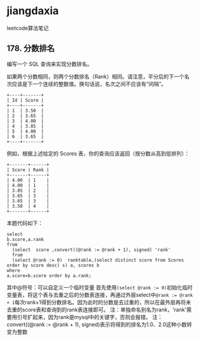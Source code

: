 # jiangdaxia
leetcode算法笔记
## 178. 分数排名
编写一个 SQL 查询来实现分数排名。

如果两个分数相同，则两个分数排名（Rank）相同。请注意，平分后的下一个名次应该是下一个连续的整数值。换句话说，名次之间不应该有“间隔”。
```
+----+-------+
| Id | Score |
+----+-------+
| 1  | 3.50  |
| 2  | 3.65  |
| 3  | 4.00  |
| 4  | 3.85  |
| 5  | 4.00  |
| 6  | 3.65  |
+----+-------+
```
例如，根据上述给定的 Scores 表，你的查询应该返回（按分数从高到低排列）：
```
+-------+------+
| Score | Rank |
+-------+------+
| 4.00  | 1    |
| 4.00  | 1    |
| 3.85  | 2    |
| 3.65  | 3    |
| 3.65  | 3    |
| 3.50  | 4    |
+-------+------+
```

本题代码如下：
```
select 
b.score,a.rank 
from 
  (select  score ,convert((@rank := @rank + 1), signed) 'rank' 
  from 
  (select @rank := 0)  ranktable,(select distinct score from Scores order by score desc) s) a, scores b 
where 
a.score=b.score order by a.rank;
```
其中@符号：可以自定义一个临时变量
首先使用`(select @rank := 0)`初始化临时变量表，将这个表与去重之后的分数表连接，再通过外层select中`@rank := @rank + 1`每次rank+1得到分数排名。因为此时的分数是去过重的，所以在最外层再将未去重的score表和查询到的rank表连接即可。
注：单独命名别名为rank，'rank'需要用引号扩起来，因为rank是mysql中的关键字，否则会报错。
注：convert((@rank := @rank + 1), signed)表示将得到的排名为1.0、2.0这种小数转变为整数
